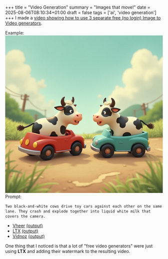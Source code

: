+++
title = "Video Generation"
summary = "Images that move!"
date = 2025-08-06T08:10:34+01:00
draft = false
tags = ['ai', 'video generation']
+++
I made a [video showing how to use 3 separate free (no login) Image to Video generators](https://www.youtube.com/watch?v=7E8cTR_GsnE).

Example:
![input](input.png)
Prompt:
```
Two black-and-white cows drive toy cars against each other on the same lane. They crash and explode together into liquid white milk that covers the camera.
```

- [Vheer](www.vheer.com/app/image-to-video)
  [(output)](vheer.mp4)
- [LTX](www.vheer.com/app/image-to-video)
  [(output)](ltx.mp4)
- [Vidnoz](https://www.vidnoz.com/image-to-video-ai.html)
  [(output)](vidnoz.mp4)

One thing that I noticed is that a lot of "free video generators" were just using **LTX** and adding their watermark to the resulting video.

